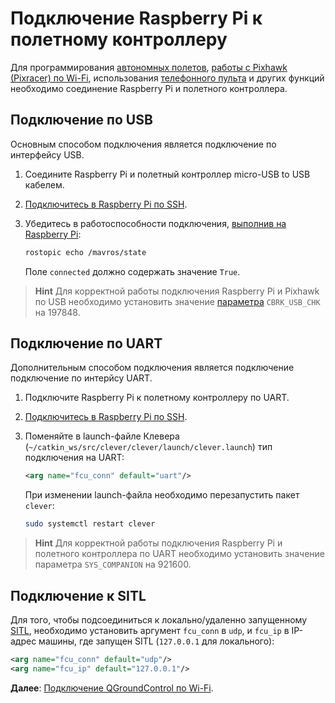 # Подключение Raspberry Pi к полетному контроллеру

Для программирования [автономных полетов](simple_offboard.md), [работы с Pixhawk (Pixracer) по Wi-Fi](gcs_bridge.md), использования [телефонного пульта](rc.md) и других функций необходимо соединение Raspberry Pi и полетного контроллера.

## Подключение по USB

Основным способом подключения является подключение по интерфейсу USB.

1. Соедините Raspberry Pi и полетный контроллер micro-USB to USB кабелем.
2. [Подключитесь в Raspberry Pi по SSH](ssh.md).
3. Убедитесь в работоспособности подключения, [выполнив на Raspberry Pi](ssh.md):

    ```bash
    rostopic echo /mavros/state
    ```

    Поле `connected` должно содержать значение `True`.

> **Hint** Для корректной работы подключения Raspberry Pi и Pixhawk по USB необходимо установить значение [параметра](px4_parameters.md) `CBRK_USB_CHK` на 197848.

## Подключение по UART

<!-- TODO схема подключения -->

Дополнительным способом подключения является подключение подключение по интерйсу UART.

1. Подключите Raspberry Pi к полетному контроллеру по UART.
2. [Подключитесь в Raspberry Pi по SSH](ssh.md).
3. Поменяйте в launch-файле Клевера (`~/catkin_ws/src/clever/clever/launch/clever.launch`) тип подключения на UART:

    ```xml
    <arg name="fcu_conn" default="uart"/>
    ```

    При изменении launch-файла необходимо перезапустить пакет `clever`:

    ```bash
    sudo systemctl restart clever
    ```

> **Hint** Для корректной работы подключения Raspberry Pi и полетного контроллера по UART необходимо установить значение параметра `SYS_COMPANION` на 921600.

## Подключение к SITL

Для того, чтобы подсоединиться к локально/удаленно запущенному [SITL](sitl.md), необходимо установить аргумент `fcu_conn` в `udp`, и `fcu_ip` в IP-адрес машины, где запущен SITL (`127.0.0.1` для локального):

```xml
<arg name="fcu_conn" default="udp"/>
<arg name="fcu_ip" default="127.0.0.1"/>
```

**Далее**: [Подключение QGroundControl по Wi-Fi](gcs_bridge.md).
